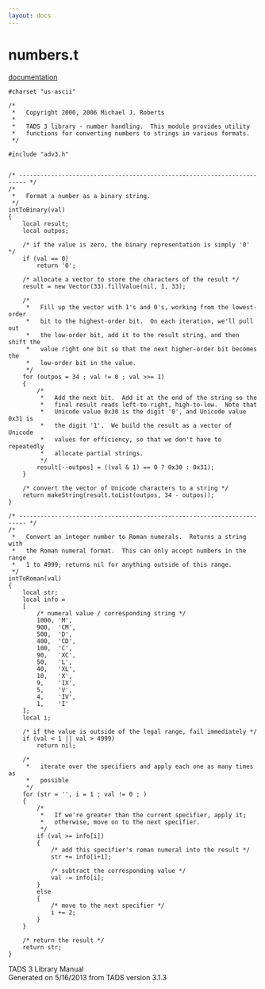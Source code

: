 ```yaml
---
layout: docs
---
```

# numbers.t

[documentation](../file/numbers.t.html)

    #charset "us-ascii"

    /* 
     *   Copyright 2000, 2006 Michael J. Roberts 
     *   
     *   TADS 3 library - number handling.  This module provides utility
     *   functions for converting numbers to strings in various formats.  
     */

    #include "adv3.h"


    /* ------------------------------------------------------------------------ */
    /*
     *   Format a number as a binary string. 
     */
    intToBinary(val)
    {
        local result;
        local outpos;

        /* if the value is zero, the binary representation is simply '0' */
        if (val == 0)
            return '0';

        /* allocate a vector to store the characters of the result */
        result = new Vector(33).fillValue(nil, 1, 33);

        /* 
         *   Fill up the vector with 1's and 0's, working from the lowest-order
         *   bit to the highest-order bit.  On each iteration, we'll pull out
         *   the low-order bit, add it to the result string, and then shift the
         *   value right one bit so that the next higher-order bit becomes the
         *   low-order bit in the value.  
         */
        for (outpos = 34 ; val != 0 ; val >>= 1)
        {
            /* 
             *   Add the next bit.  Add it at the end of the string so the
             *   final result reads left-to-right, high-to-low.  Note that
             *   Unicode value 0x30 is the digit '0', and Unicode value 0x31 is
             *   the digit '1'.  We build the result as a vector of Unicode
             *   values for efficiency, so that we don't have to repeatedly
             *   allocate partial strings.  
             */
            result[--outpos] = ((val & 1) == 0 ? 0x30 : 0x31);
        }

        /* convert the vector of Unicode characters to a string */
        return makeString(result.toList(outpos, 34 - outpos));
    }

    /* ------------------------------------------------------------------------ */
    /*
     *   Convert an integer number to Roman numerals.  Returns a string with
     *   the Roman numeral format.  This can only accept numbers in the range
     *   1 to 4999; returns nil for anything outside of this range.  
     */
    intToRoman(val)
    {
        local str;
        local info =
        [
            /* numeral value / corresponding string */
            1000, 'M',
            900,  'CM',
            500,  'D',
            400,  'CD',
            100,  'C',
            90,   'XC',
            50,   'L',
            40,   'XL',
            10,   'X',
            9,    'IX',
            5,    'V',
            4,    'IV',
            1,    'I'
        ];
        local i;

        /* if the value is outside of the legal range, fail immediately */
        if (val < 1 || val > 4999)
            return nil;

        /* 
         *   iterate over the specifiers and apply each one as many times as
         *   possible 
         */
        for (str = '', i = 1 ; val != 0 ; )
        {
            /* 
             *   If we're greater than the current specifier, apply it;
             *   otherwise, move on to the next specifier. 
             */
            if (val >= info[i])
            {
                /* add this specifier's roman numeral into the result */
                str += info[i+1];

                /* subtract the corresponding value */
                val -= info[i];
            }
            else
            {
                /* move to the next specifier */
                i += 2;
            }
        }

        /* return the result */
        return str;
    }

<div class="ftr">

TADS 3 Library Manual  
Generated on 5/16/2013 from TADS version 3.1.3

</div>
